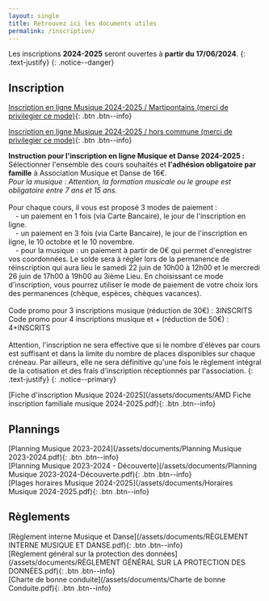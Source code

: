 ```yaml
---
layout: single
title: Retrouvez ici les documents utiles
permalink: /inscription/
---
```


Les inscriptions **2024-2025** seront ouvertes à **partir du 17/06/2024**.
{: .text-justify}
{: .notice--danger}

## Inscription

[Inscription en ligne Musique 2024-2025 / Martipontains (merci de privilegier ce mode)](https://www.helloasso.com/associations/association-musique-et-danse-de-pont-saint-martin/adhesions/musique20242025-amd-pont-saint-martin){: .btn .btn--info}

[Inscription en ligne Musique 2024-2025 / hors commune (merci de privilegier ce mode)](https://www.helloasso.com/associations/association-musique-et-danse-de-pont-saint-martin/adhesions/inscription-musique-2024-2025-or-commune){: .btn .btn--info}

**Instruction pour l'inscription en ligne Musique et Danse 2024-2025 :**
\
Sélectionner l'ensemble des cours souhaités et **l'adhésion obligatoire par famille** à Association Musique et Danse de 16€.
\
*Pour la musique : Attention, la formation musicale ou le groupe est obligatoire entre 7 ans et 15 ans.*
\
\
Pour chaque cours, il vous est proposé 3 modes de paiement :
\
&emsp;- un paiement en 1 fois (via Carte Bancaire), le jour de l'inscription en ligne.
\
&emsp;- un paiement en 3 fois (via Carte Bancaire), le jour de l'inscription en ligne, le 10 octobre et le 10 novembre.
\
&emsp;- pour la musique : un paiement à partir de 0€ qui permet d'enregistrer vos coordonnées. Le solde sera à régler lors de la permanence de réinscription qui aura lieu le samedi 22 juin de 10h00 à 12h00 et le mercredi 26 juin de 17h00 à 19h00 au 3ième Lieu. En choisissant ce mode d'inscription, vous pourrez utiliser le mode de paiement de votre choix lors des permanences (chèque, espèces, chèques vacances).
\
\
Code promo pour 3 inscriptions musique (réduction de 30€) : 3INSCRITS
Code promo pour 4 inscriptions musique et + (réduction de 50€) : 4+INSCRITS
\
\
Attention, l'inscription ne sera effective que si le nombre d'élèves par cours est suffisant et dans la limite du nombre de places disponibles sur chaque créneau. Par ailleurs, elle ne sera définitive qu'une fois le règlement intégral de la cotisation et des frais d'inscription réceptionnés par l'association.
{: .text-justify}
{: .notice--primary}

[Fiche d'inscription Musique 2024-2025](/assets/documents/AMD Fiche inscription familiale musique 2024-2025.pdf){: .btn .btn--info}

## Plannings

[Planning Musique 2023-2024](/assets/documents/Planning Musique 2023-2024.pdf){: .btn .btn--info}
\
[Planning Musique 2023-2024 - Découverte](/assets/documents/Planning Musique 2023-2024-Découverte.pdf){: .btn .btn--info}
\
[Plages horaires Musique 2024-2025](/assets/documents/Horaires Musique 2024-2025.pdf){: .btn .btn--info}

## Règlements

[Règlement interne Musique et Danse](/assets/documents/RÈGLEMENT INTERNE MUSIQUE ET DANSE.pdf){: .btn .btn--info}
\
[Règlement général sur la protection des données](/assets/documents/RÈGLEMENT GÉNÉRAL SUR LA PROTECTION DES DONNÉES.pdf){: .btn .btn--info}
\
[Charte de bonne conduite](/assets/documents/Charte de bonne Conduite.pdf){: .btn .btn--info}